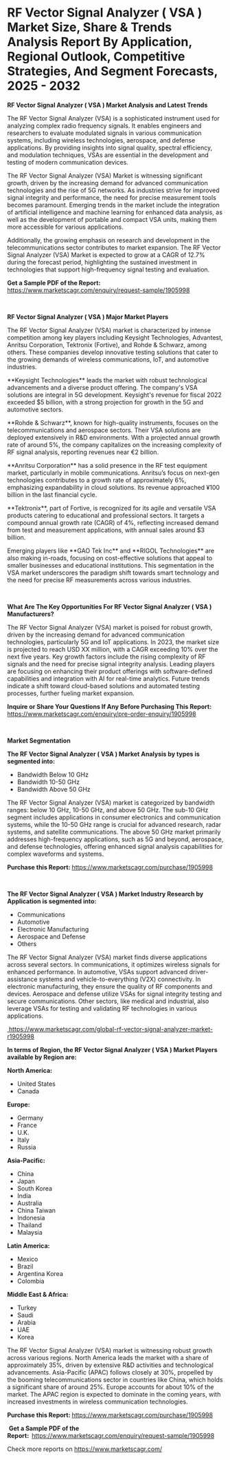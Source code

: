 <p><h1>RF Vector Signal Analyzer ( VSA ) Market Size, Share & Trends Analysis Report By Application, Regional Outlook, Competitive Strategies, And Segment Forecasts, 2025 - 2032</h1></p><p><strong>RF Vector Signal Analyzer ( VSA ) Market Analysis and Latest Trends</strong></p>
<p><p>The RF Vector Signal Analyzer (VSA) is a sophisticated instrument used for analyzing complex radio frequency signals. It enables engineers and researchers to evaluate modulated signals in various communication systems, including wireless technologies, aerospace, and defense applications. By providing insights into signal quality, spectral efficiency, and modulation techniques, VSAs are essential in the development and testing of modern communication devices.</p><p>The RF Vector Signal Analyzer (VSA) Market is witnessing significant growth, driven by the increasing demand for advanced communication technologies and the rise of 5G networks. As industries strive for improved signal integrity and performance, the need for precise measurement tools becomes paramount. Emerging trends in the market include the integration of artificial intelligence and machine learning for enhanced data analysis, as well as the development of portable and compact VSA units, making them more accessible for various applications.</p><p>Additionally, the growing emphasis on research and development in the telecommunications sector contributes to market expansion. The RF Vector Signal Analyzer (VSA) Market is expected to grow at a CAGR of 12.7% during the forecast period, highlighting the sustained investment in technologies that support high-frequency signal testing and evaluation.</p></p>
<p><strong>Get a Sample PDF of the Report:&nbsp;</strong> <a href="https://www.marketscagr.com/enquiry/request-sample/1905998?utm_campaign=3016&utm_medium=2&utm_source=Github&utm_content=ia&utm_term=08042025&utm_id=rf-vector-signal-analyzer-vsa">https://www.marketscagr.com/enquiry/request-sample/1905998</a></p>
<p>&nbsp;</p>
<p><strong>RF Vector Signal Analyzer ( VSA ) Major Market Players</strong></p>
<p><p>The RF Vector Signal Analyzer (VSA) market is characterized by intense competition among key players including Keysight Technologies, Advantest, Anritsu Corporation, Tektronix (Fortive), and Rohde & Schwarz, among others. These companies develop innovative testing solutions that cater to the growing demands of wireless communications, IoT, and automotive industries.</p><p>**Keysight Technologies** leads the market with robust technological advancements and a diverse product offering. The company's VSA solutions are integral in 5G development. Keysight's revenue for fiscal 2022 exceeded $5 billion, with a strong projection for growth in the 5G and automotive sectors.</p><p>**Rohde & Schwarz**, known for high-quality instruments, focuses on the telecommunications and aerospace sectors. Their VSA solutions are deployed extensively in R&D environments. With a projected annual growth rate of around 5%, the company capitalizes on the increasing complexity of RF signal analysis, reporting revenues near €2 billion.</p><p>**Anritsu Corporation** has a solid presence in the RF test equipment market, particularly in mobile communications. Anritsu’s focus on next-gen technologies contributes to a growth rate of approximately 6%, emphasizing expandability in cloud solutions. Its revenue approached ¥100 billion in the last financial cycle.</p><p>**Tektronix**, part of Fortive, is recognized for its agile and versatile VSA products catering to educational and professional sectors. It targets a compound annual growth rate (CAGR) of 4%, reflecting increased demand from test and measurement applications, with annual sales around $3 billion.</p><p>Emerging players like **GAO Tek Inc** and **RIGOL Technologies** are also making in-roads, focusing on cost-effective solutions that appeal to smaller businesses and educational institutions. This segmentation in the VSA market underscores the paradigm shift towards smart technology and the need for precise RF measurements across various industries.</p></p>
<p>&nbsp;</p>
<p><strong>What Are The Key Opportunities For RF Vector Signal Analyzer ( VSA ) Manufacturers?</strong></p>
<p><p>The RF Vector Signal Analyzer (VSA) market is poised for robust growth, driven by the increasing demand for advanced communication technologies, particularly 5G and IoT applications. In 2023, the market size is projected to reach USD XX million, with a CAGR exceeding 10% over the next five years. Key growth factors include the rising complexity of RF signals and the need for precise signal integrity analysis. Leading players are focusing on enhancing their product offerings with software-defined capabilities and integration with AI for real-time analytics. Future trends indicate a shift toward cloud-based solutions and automated testing processes, further fueling market expansion.</p></p>
<p><strong>Inquire or Share Your Questions If Any Before Purchasing This Report:</strong> <a href="https://www.marketscagr.com/enquiry/pre-order-enquiry/1905998?utm_campaign=3016&utm_medium=2&utm_source=Github&utm_content=ia&utm_term=08042025&utm_id=rf-vector-signal-analyzer-vsa">https://www.marketscagr.com/enquiry/pre-order-enquiry/1905998</a></p>
<p>&nbsp;</p>
<p><strong>Market Segmentation</strong></p>
<p><strong>The RF Vector Signal Analyzer ( VSA ) Market Analysis by types is segmented into:</strong></p>
<p><ul><li>Bandwidth Below 10 GHz</li><li>Bandwidth 10-50 GHz</li><li>Bandwidth Above 50 GHz</li></ul></p>
<p><p>The RF Vector Signal Analyzer (VSA) market is categorized by bandwidth ranges: below 10 GHz, 10-50 GHz, and above 50 GHz. The sub-10 GHz segment includes applications in consumer electronics and communication systems, while the 10-50 GHz range is crucial for advanced research, radar systems, and satellite communications. The above 50 GHz market primarily addresses high-frequency applications, such as 5G and beyond, aerospace, and defense technologies, offering enhanced signal analysis capabilities for complex waveforms and systems.</p></p>
<p><strong>Purchase this Report:&nbsp;</strong><a href="https://www.marketscagr.com/purchase/1905998?utm_campaign=3016&utm_medium=2&utm_source=Github&utm_content=ia&utm_term=08042025&utm_id=rf-vector-signal-analyzer-vsa">https://www.marketscagr.com/purchase/1905998</a></p>
<p>&nbsp;</p>
<p><strong>The RF Vector Signal Analyzer ( VSA ) Market Industry Research by Application is segmented into:</strong></p>
<p><ul><li>Communications</li><li>Automotive</li><li>Electronic Manufacturing</li><li>Aerospace and Defense</li><li>Others</li></ul></p>
<p><p>The RF Vector Signal Analyzer (VSA) market finds diverse applications across several sectors. In communications, it optimizes wireless signals for enhanced performance. In automotive, VSAs support advanced driver-assistance systems and vehicle-to-everything (V2X) connectivity. In electronic manufacturing, they ensure the quality of RF components and devices. Aerospace and defense utilize VSAs for signal integrity testing and secure communications. Other sectors, like medical and industrial, also leverage VSAs for testing and validating RF technologies in various applications.</p></p>
<p><a href="https://www.marketscagr.com/global-rf-vector-signal-analyzer-market-r1905998?utm_campaign=3016&utm_medium=2&utm_source=Github&utm_content=ia&utm_term=08042025&utm_id=rf-vector-signal-analyzer-vsa">&nbsp;https://www.marketscagr.com/global-rf-vector-signal-analyzer-market-r1905998</a></p>
<p><strong>In terms of Region, the RF Vector Signal Analyzer ( VSA ) Market Players available by Region are:</strong></p>
<p>
    <p> <strong> North America: </strong>
        <ul>
            <li>United States</li>
            <li>Canada</li>
        </ul>
        </p> 
    <p> <strong> Europe: </strong>
        <ul>
            <li>Germany</li>
            <li>France</li>
            <li>U.K.</li>
            <li>Italy</li>
            <li>Russia</li>
        </ul>
        </p> 
    <p> <strong> Asia-Pacific: </strong>
        <ul>
            <li>China</li>
            <li>Japan</li>
            <li>South Korea</li>
            <li>India</li>
            <li>Australia</li>
            <li>China Taiwan</li>
            <li>Indonesia</li>
            <li>Thailand</li>
            <li>Malaysia</li>
        </ul>
        </p> 
    <p> <strong> Latin America: </strong>
        <ul>
            <li>Mexico</li>
            <li>Brazil</li>
            <li>Argentina Korea</li>
            <li>Colombia</li>
        </ul>
        </p> 
    <p> <strong> Middle East & Africa: </strong>
        <ul>
            <li>Turkey</li>
            <li>Saudi</li>
            <li>Arabia</li>
            <li>UAE</li>
            <li>Korea</li>
        </ul>
    </p>
    </p>
<p><p>The RF Vector Signal Analyzer (VSA) market is witnessing robust growth across various regions. North America leads the market with a share of approximately 35%, driven by extensive R&D activities and technological advancements. Asia-Pacific (APAC) follows closely at 30%, propelled by the booming telecommunications sector in countries like China, which holds a significant share of around 25%. Europe accounts for about 10% of the market. The APAC region is expected to dominate in the coming years, with increased investments in wireless communication technologies.</p></p>
<p><strong>Purchase this Report: </strong><a href="https://www.marketscagr.com/purchase/1905998?utm_campaign=3016&utm_medium=2&utm_source=Github&utm_content=ia&utm_term=08042025&utm_id=rf-vector-signal-analyzer-vsa">https://www.marketscagr.com/purchase/1905998</a></p>
<p>&nbsp;<strong>Get a Sample PDF of the Report:&nbsp;&nbsp;</strong><a href="https://www.marketscagr.com/enquiry/request-sample/1905998?utm_campaign=3016&utm_medium=2&utm_source=Github&utm_content=ia&utm_term=08042025&utm_id=rf-vector-signal-analyzer-vsa">https://www.marketscagr.com/enquiry/request-sample/1905998</a></p>
<p><strong></strong></p>
<p>Check more reports on <a href="https://www.marketscagr.com/?utm_campaign=3016&utm_medium=2&utm_source=Github&utm_content=ia&utm_term=08042025&utm_id=rf-vector-signal-analyzer-vsa">https://www.marketscagr.com/</a></p>